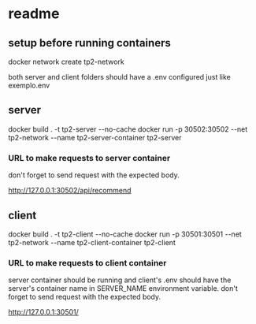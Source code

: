 # readme

## setup before running containers

docker network create tp2-network

both server and client folders should have a .env configured just like exemplo.env

## server

docker build . -t tp2-server --no-cache
docker run -p 30502:30502 --net tp2-network --name tp2-server-container tp2-server

### URL to make requests to server container

don't forget to send request with the expected body.

http://127.0.0.1:30502/api/recommend

## client

docker build . -t tp2-client --no-cache
docker run -p 30501:30501 --net tp2-network --name tp2-client-container tp2-client

### URL to make requests to client container

server container should be running and client's .env should have the server's container name in SERVER_NAME environment variable.
don't forget to send request with the expected body.

http://127.0.0.1:30501/